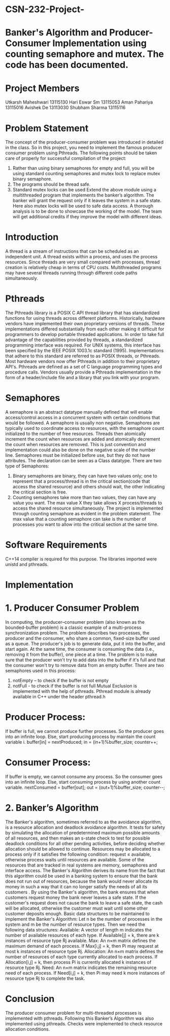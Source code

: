 # CSN-232-Project-
# Banker's Algorithm and Producer-Consumer Implementation using counting semaphore and mutex. The code has been documented.
 
# Project Members
Utkarsh Maheshwari    	13115130
Hari Eswar Sm           13115053
Aman Pahariya           13115016
Avishek De              13113030
Shubham Sharma        	13115116

 
# Problem Statement
The concept of the producer-consumer problem was introduced in detailed in the class. So in this project, you need to implement the famous producer consumer problem using Pthreads.
The following points should be taken care of properly for successful compilation of the project:
1. Rather than using binary semaphores for empty and full, you will be using standard counting semaphores and mutex lock to replace mutex binary semaphore.
2.  The programs should be thread safe.
3. Standard mutex locks can be used
Extend the above module using a multithreaded program that implements the banker’s algorithm. The banker will grant the request only if it leaves the system in a safe state. Here also mutex locks will be used to safe data access. A thorough analysis is to be done to showcase the working of the model. The team will get additional credits if they improve the model with different ideas.
 
# Introduction
A thread is a stream of instructions that can be scheduled as an independent unit. A thread exists within a process, and uses the process resources. Since threads are very small compared with processes, thread creation is relatively cheap in terms of CPU costs.
Multithreaded programs may have several threads running through different code paths simultaneously.
 
# Pthreads
The Pthreads library is a POSIX C API thread library that has standardized functions for using threads across different platforms. Historically, hardware vendors have implemented their own proprietary versions of threads. These implementations differed substantially from each other making it difficult for programmers to develop portable threaded applications. In order to take full advantage of the capabilities provided by threads, a standardized programming interface was required.
For UNIX systems, this interface has been specified by the IEEE POSIX 1003.1c standard (1995). Implementations that adhere to this standard are referred to as POSIX threads, or Pthreads. Most hardware vendors now offer Pthreads in addition to their proprietary API's. Pthreads are defined as a set of C language programming types and procedure calls. Vendors usually provide a Pthreads implementation in the form of a header/include file and a library that you link with your program.
 
# Semaphores
A semaphore is an abstract datatype manually defined that will enable access/control access in a concurrent system with certain conditions that would be followed. A semaphore is usually non negative. Semaphores are typically used to coordinate access to resources, with the semaphore count initialized to the number of free resources. Threads then atomically increment the count when resources are added and atomically decrement the count when resources are removed. This is just convention and implementation could also be done on the negative scale of the number line.
Semaphores must be initialized before use, but they do not have attributes. The declaration can be seen as a Class datatype. There are two type of Semaphores:
1. Binary semaphores are binary, they can have two values only; one to represent that a process/thread is in the critical section(code that access the shared resource) and others should wait, the other indicating the critical section is free.
2. Counting semaphores take more than two values, they can have any value you want. The max value X they take allows X process/threads to access the shared resource simultaneously.
The project is implemented through counting semaphore as evident in the problem statement. The max value that a counting semaphore can take is the number of processes you want to allow into the critical section at the same time.
 
# Software Requirements
C++14 compiler is required for this purpose. The libraries imported were unistd and pthreads.
 
# Implementation
# 1. Producer Consumer Problem
In computing, the producer–consumer problem (also known as the bounded-buffer problem) is a classic example of a multi-process synchronization problem. The problem describes two processes, the producer and the consumer, who share a common, fixed-size buffer used as a queue. The producer's job is to generate data, put it into the buffer, and start again. At the same time, the consumer is consuming the data (i.e., removing it from the buffer), one piece at a time. The problem is to make sure that the producer won't try to add data into the buffer if it's full and that the consumer won't try to remove data from an empty buffer.
There are two semaphores used in this process:
1. notEmpty – to check if the buffer is not empty
2. notFull - to check if the buffer is not full
Mutual Exclusion is implemented with the help of pthreads. Pthread module is already available in C++ under the header pthread.h
# Producer Process:
If buffer is full, we cannot produce further processes. So the producer goes into an infinite loop. Else, start producing process by maintain the count variable i.
buffer[in] = nextProduced;
in = (in+1)%buffer_size;
counter++;
# Consumer Process:
If buffer is empty, we cannot consume any process. So the consumer goes into an infinite loop. Else, start consuming process by using another count variable.
nextConsumed = buffer[out];
out = (out+1)%buffer_size;
counter--;
 
 
# 2. Banker’s Algorithm
The Banker's algorithm, sometimes referred to as the avoidance algorithm, is a resource allocation and deadlock avoidance algorithm. It tests for safety by simulating the allocation of predetermined maximum possible amounts of all resources, and then makes an s-state check to test for possible deadlock conditions for all other pending activities, before deciding whether allocation should be allowed to continue.
Resources may be allocated to a process only if it satisfies the following condition:
request ≤ available, otherwise process waits until resources are available.
Some of the resources that are tracked in real systems are memory, semaphores and interface access.
The Banker's Algorithm derives its name from the fact that this algorithm could be used in a banking system to ensure that the bank does not run out of resources, because the bank would never allocate its money in such a way that it can no longer satisfy the needs of all its customers . By using the Banker's algorithm, the bank ensures that when customers request money the bank never leaves a safe state. If the customer's request does not cause the bank to leave a safe state, the cash will be allocated, otherwise the customer must wait until some other customer deposits enough.
Basic data structures to be maintained to implement the Banker's Algorithm:
Let n be the number of processes in the system and m be the number of resource types. Then we need the following data structures:
Available: A vector of length m indicates the number of available resources of each type. If Available[j] = k, there are k instances of resource type Rj available.
Max: An n×m matrix defines the maximum demand of each process. If Max[i,j] = k, then Pi may request at most k instances of resource type Rj.
Allocation: An n×m matrix defines the number of resources of each type currently allocated to each process. If Allocation[i,j] = k, then process Pi is currently allocated k instances of resource type Rj.
Need: An n×m matrix indicates the remaining resource need of each process. If Need[i,j] = k, then Pi may need k more instances of resource type Rj to complete the task.
  
# Conclusion
The producer consumer problem for multi-threaded processes is implemented with pthreads. Following this Banker’s Algorithm was also implemented using pthreads. Checks were implemented to check resource allocation conditions.
 


